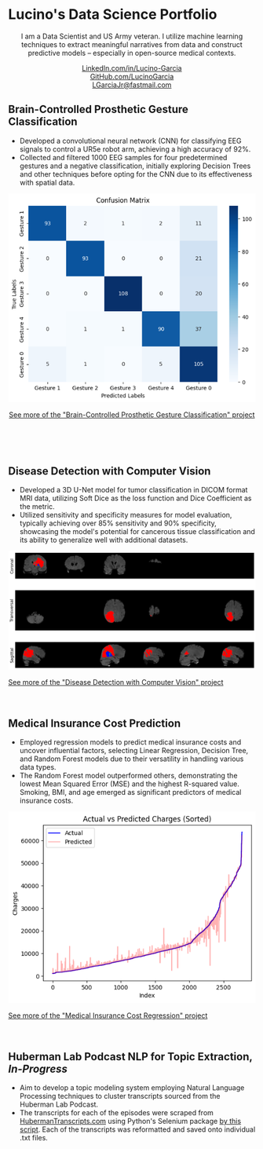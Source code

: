 # Lucino's Data Science Portfolio

<div style="text-align: center;">
  <p>I am a Data Scientist and US Army veteran. I utilize machine learning techniques to extract meaningful narratives from data and construct predictive models – especially in open-source medical contexts.</p>
  <a href="https://www.linkedin.com/in/lucino-garcia/">LinkedIn.com/in/Lucino-Garcia</a> <br>
  <a href="https://github.com/LucinoGarcia">GitHub.com/LucinoGarcia</a> <br>
  <a href="mailto:LGarciaJr@fastmail.com">LGarciaJr@fastmail.com</a>
</div>



## Brain-Controlled Prosthetic Gesture Classification
- Developed a convolutional neural network (CNN) for classifying EEG signals to control a UR5e robot arm, achieving a high accuracy of 92%.
- Collected and filtered 1000 EEG samples for four predetermined gestures and a negative classification, initially exploring Decision Trees and other techniques before opting for the CNN due to its effectiveness with spatial data. <br>

[![BME_CM.png](/images/BME_CM.png)](./BCI-Robot-Arm.html)

<p align="center">
  <a href="./BCI-Robot-Arm.html">See more of the "Brain-Controlled Prosthetic Gesture Classification" project</a>
</p>

<br><br><br>




## Disease Detection with Computer Vision
- Developed a 3D U-Net model for tumor classification in DICOM format MRI data, utilizing Soft Dice as the loss function and Dice Coefficient as the metric.
- Utilized sensitivity and specificity measures for model evaluation, typically achieving over 85% sensitivity and 90% specificity, showcasing the model's potential for cancerous tissue classification and its ability to generalize well with additional datasets. <br>

![image](/images/3_View.png)

[See more of the "Disease Detection with Computer Vision" project](./MRI-CVision.html)
<br><br><br>


## Medical Insurance Cost Prediction

- Employed regression models to predict medical insurance costs and uncover influential factors, selecting Linear Regression, Decision Tree, and Random Forest models due to their versatility in handling various data types.
- The Random Forest model outperformed others, demonstrating the lowest Mean Squared Error (MSE) and the highest R-squared value. Smoking, BMI, and age emerged as significant predictors of medical insurance costs. <br>

![Response_Histogram.png](/images/MedCostReg_Plot.png)

[See more of the "Medical Insurance Cost Regression" project](./Medical_Insurance_Cost.html)
<br><br><br>



## Huberman Lab Podcast NLP for Topic Extraction, *In-Progress*
- Aim to develop a topic modeling system employing Natural Language Processing techniques to cluster transcripts sourced from the Huberman Lab Podcast.
- The transcripts for each of the episodes were scraped from [HubermanTranscripts.com](https://www.hubermantranscripts.com/) using Python's Selenium package [by this script](/WebScrape.py). Each of the transcripts was reformatted and saved onto individual .txt files.

<!-- Excel, Dashboard, Transportation -->
<!-- Excel, Dashboard, Coffee -->
<!-- Tableau, Dashboard, Coursera -->
<!-- SQL, YouTube -->

